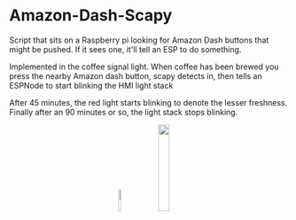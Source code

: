 # Amazon-Dash-Scapy
Script that sits on a Raspberry pi looking for Amazon Dash buttons that might be pushed. If it sees one, it'll tell an ESP to do something.

Implemented in the coffee signal light. When coffee has been brewed you press the nearby Amazon dash button, scapy detects in, then tells an ESPNode to start blinking the HMI light stack

After 45 minutes, the red light starts blinking to denote the lesser freshness. Finally after an 90 minutes or so, the light stack stops blinking.

<p align="center">
<img src="http://images.cwm.eml.cc/IOSstuff/coffee2.jpg?variant=small" height="10%">
<img src="http://images.cwm.eml.cc/IOSstuff/coffee1.jpg?variant=small" height="20%">
</p>

